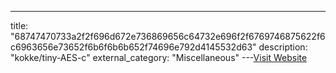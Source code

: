 ---
title: "68747470733a2f2f696d672e736869656c64732e696f2f6769746875622f6c6963656e73652f6b6f6b6b652f74696e792d4145532d63"
description: "kokke/tiny-AES-c"
external_category: "Miscellaneous"
---[Visit Website](https://camo.githubusercontent.com/ff6f439d9de12d8cf23bbff701787b0e58d9cd3179dd8bdef8a92254348f0a45/68747470733a2f2f696d672e736869656c64732e696f2f6769746875622f6c6963656e73652f6b6f6b6b652f74696e792d4145532d63)

